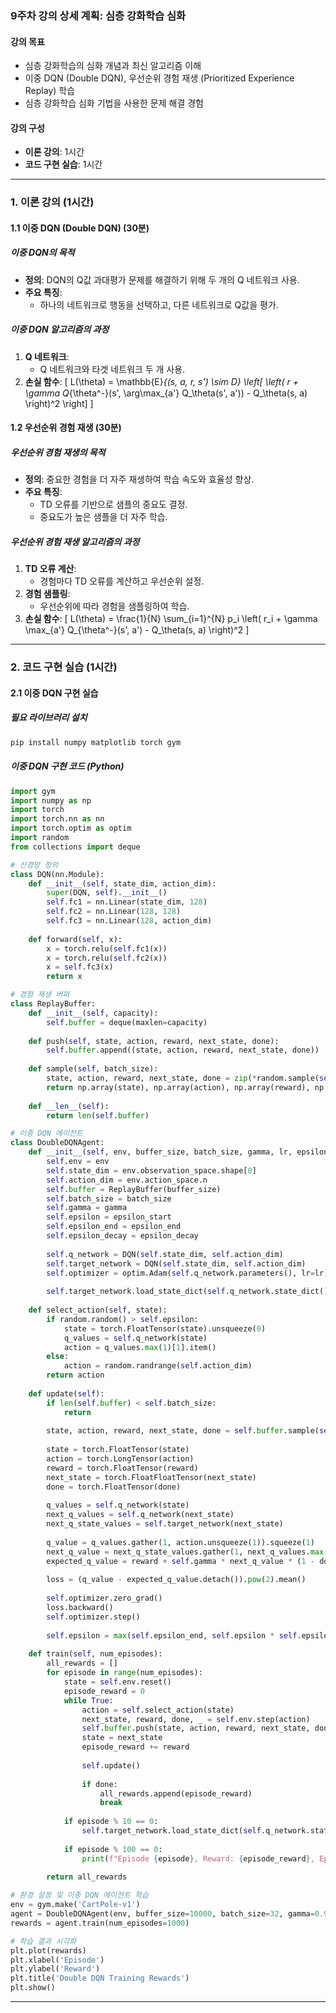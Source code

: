 ### 9주차 강의 상세 계획: 심층 강화학습 심화

#### 강의 목표
- 심층 강화학습의 심화 개념과 최신 알고리즘 이해
- 이중 DQN (Double DQN), 우선순위 경험 재생 (Prioritized Experience Replay) 학습
- 심층 강화학습 심화 기법을 사용한 문제 해결 경험

#### 강의 구성
- **이론 강의**: 1시간
- **코드 구현 실습**: 1시간

---

### 1. 이론 강의 (1시간)

#### 1.1 이중 DQN (Double DQN) (30분)

##### 이중 DQN의 목적
- **정의**: DQN의 Q값 과대평가 문제를 해결하기 위해 두 개의 Q 네트워크 사용.
- **주요 특징**:
  - 하나의 네트워크로 행동을 선택하고, 다른 네트워크로 Q값을 평가.

##### 이중 DQN 알고리즘의 과정
1. **Q 네트워크**:
   - Q 네트워크와 타겟 네트워크 두 개 사용.
2. **손실 함수**:
   \[
   L(\theta) = \mathbb{E}_{(s, a, r, s') \sim D} \left[ \left( r + \gamma Q_{\theta^-}(s', \arg\max_{a'} Q_\theta(s', a')) - Q_\theta(s, a) \right)^2 \right]
   \]

#### 1.2 우선순위 경험 재생 (30분)

##### 우선순위 경험 재생의 목적
- **정의**: 중요한 경험을 더 자주 재생하여 학습 속도와 효율성 향상.
- **주요 특징**:
  - TD 오류를 기반으로 샘플의 중요도 결정.
  - 중요도가 높은 샘플을 더 자주 학습.

##### 우선순위 경험 재생 알고리즘의 과정
1. **TD 오류 계산**:
   - 경험마다 TD 오류를 계산하고 우선순위 설정.
2. **경험 샘플링**:
   - 우선순위에 따라 경험을 샘플링하여 학습.
3. **손실 함수**:
   \[
   L(\theta) = \frac{1}{N} \sum_{i=1}^{N} p_i \left( r_i + \gamma \max_{a'} Q_{\theta^-}(s', a') - Q_\theta(s, a) \right)^2
   \]

---

### 2. 코드 구현 실습 (1시간)

#### 2.1 이중 DQN 구현 실습

##### 필요 라이브러리 설치
```bash
pip install numpy matplotlib torch gym
```

##### 이중 DQN 구현 코드 (Python)
```python
import gym
import numpy as np
import torch
import torch.nn as nn
import torch.optim as optim
import random
from collections import deque

# 신경망 정의
class DQN(nn.Module):
    def __init__(self, state_dim, action_dim):
        super(DQN, self).__init__()
        self.fc1 = nn.Linear(state_dim, 128)
        self.fc2 = nn.Linear(128, 128)
        self.fc3 = nn.Linear(128, action_dim)
    
    def forward(self, x):
        x = torch.relu(self.fc1(x))
        x = torch.relu(self.fc2(x))
        x = self.fc3(x)
        return x

# 경험 재생 버퍼
class ReplayBuffer:
    def __init__(self, capacity):
        self.buffer = deque(maxlen=capacity)
    
    def push(self, state, action, reward, next_state, done):
        self.buffer.append((state, action, reward, next_state, done))
    
    def sample(self, batch_size):
        state, action, reward, next_state, done = zip(*random.sample(self.buffer, batch_size))
        return np.array(state), np.array(action), np.array(reward), np.array(next_state), np.array(done)
    
    def __len__(self):
        return len(self.buffer)

# 이중 DQN 에이전트
class DoubleDQNAgent:
    def __init__(self, env, buffer_size, batch_size, gamma, lr, epsilon_start, epsilon_end, epsilon_decay):
        self.env = env
        self.state_dim = env.observation_space.shape[0]
        self.action_dim = env.action_space.n
        self.buffer = ReplayBuffer(buffer_size)
        self.batch_size = batch_size
        self.gamma = gamma
        self.epsilon = epsilon_start
        self.epsilon_end = epsilon_end
        self.epsilon_decay = epsilon_decay
        
        self.q_network = DQN(self.state_dim, self.action_dim)
        self.target_network = DQN(self.state_dim, self.action_dim)
        self.optimizer = optim.Adam(self.q_network.parameters(), lr=lr)
        
        self.target_network.load_state_dict(self.q_network.state_dict())
    
    def select_action(self, state):
        if random.random() > self.epsilon:
            state = torch.FloatTensor(state).unsqueeze(0)
            q_values = self.q_network(state)
            action = q_values.max(1)[1].item()
        else:
            action = random.randrange(self.action_dim)
        return action
    
    def update(self):
        if len(self.buffer) < self.batch_size:
            return
        
        state, action, reward, next_state, done = self.buffer.sample(self.batch_size)
        
        state = torch.FloatTensor(state)
        action = torch.LongTensor(action)
        reward = torch.FloatTensor(reward)
        next_state = torch.FloatFloatTensor(next_state)
        done = torch.FloatTensor(done)
        
        q_values = self.q_network(state)
        next_q_values = self.q_network(next_state)
        next_q_state_values = self.target_network(next_state)
        
        q_value = q_values.gather(1, action.unsqueeze(1)).squeeze(1)
        next_q_value = next_q_state_values.gather(1, next_q_values.max(1)[1].unsqueeze(1)).squeeze(1)
        expected_q_value = reward + self.gamma * next_q_value * (1 - done)
        
        loss = (q_value - expected_q_value.detach()).pow(2).mean()
        
        self.optimizer.zero_grad()
        loss.backward()
        self.optimizer.step()
        
        self.epsilon = max(self.epsilon_end, self.epsilon * self.epsilon_decay)
    
    def train(self, num_episodes):
        all_rewards = []
        for episode in range(num_episodes):
            state = self.env.reset()
            episode_reward = 0
            while True:
                action = self.select_action(state)
                next_state, reward, done, _ = self.env.step(action)
                self.buffer.push(state, action, reward, next_state, done)
                state = next_state
                episode_reward += reward
                
                self.update()
                
                if done:
                    all_rewards.append(episode_reward)
                    break
            
            if episode % 10 == 0:
                self.target_network.load_state_dict(self.q_network.state_dict())
            
            if episode % 100 == 0:
                print(f"Episode {episode}, Reward: {episode_reward}, Epsilon: {self.epsilon}")
        
        return all_rewards

# 환경 설정 및 이중 DQN 에이전트 학습
env = gym.make('CartPole-v1')
agent = DoubleDQNAgent(env, buffer_size=10000, batch_size=32, gamma=0.99, lr=0.001, epsilon_start=1.0, epsilon_end=0.01, epsilon_decay=0.995)
rewards = agent.train(num_episodes=1000)

# 학습 결과 시각화
plt.plot(rewards)
plt.xlabel('Episode')
plt.ylabel('Reward')
plt.title('Double DQN Training Rewards')
plt.show()
```

---
